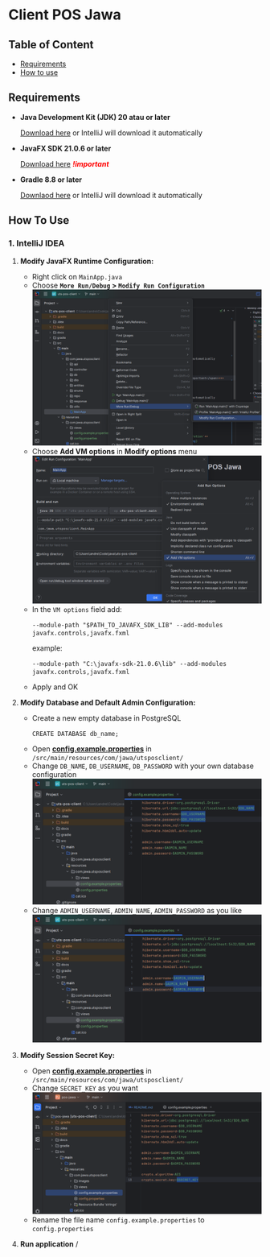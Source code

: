 # Client POS Jawa

[//]: # ([CATATAN APLIKASI UNTUK PENGEMBANG]&#40;docs/NOTES.md&#41;)

## Table of Content

- [Requirements](#requirements)
- [How to use](#how-to-use)

## Requirements

- **Java Development Kit (JDK) 20 atau or later**
  
  [Download here](https://www.oracle.com/java/technologies/javase/jdk20-archive-downloads.html) or IntelliJ will download it automatically

- **JavaFX SDK 21.0.6 or later**
  
  [Download here](https://gluonhq.com/products/javafx/) ***<span style="color:red">!important</span>***

- **Gradle 8.8 or later**

  [Downlaod here](https://gradle.org/releases/) or IntelliJ will download it automatically

## How To Use

### 1. IntelliJ IDEA

1. **Modify JavaFX Runtime Configuration:**
   - Right click on `MainApp.java`
   - Choose **`More Run/Debug` > `Modify Run Configuration`**
    ![Modify Run Configuration](docs/modify_conf_1.png)
   - Choose **Add VM options** in **Modify options** menu
    ![Add VM options](docs/modify_conf_2.png)
   - In the `VM options` field add:
      ```
      --module-path "$PATH_TO_JAVAFX_SDK_LIB" --add-modules javafx.controls,javafx.fxml 
      ```
      example:
      ```
      --module-path "C:\javafx-sdk-21.0.6\lib" --add-modules javafx.controls,javafx.fxml 
      ```
   - Apply and OK

2. **Modify Database and Default Admin Configuration:**
    - Create a new empty database in PostgreSQL
        ```postgresql
        CREATE DATABASE db_name;
        ```
    - Open [**config.example.properties**](src/main/resources/com/jawa/utsposclient/config.example.properties) in `/src/main/resources/com/jawa/utsposclient/`
    - Change `DB_NAME`, `DB_USERNAME`, `DB_PASSWORD` with your own database configuration
        ![Modify Database Configuration](docs/modify_database.png)
    - Change `ADMIN_USERNAME`, `ADMIN_NAME`, `ADMIN_PASSWORD` as you like
        ![Modify Default Admin Configuration](docs/modify_admin.png)
3. **Modify Session Secret Key:**
    - Open [**config.example.properties**](src/main/resources/com/jawa/utsposclient/config.example.properties) in `/src/main/resources/com/jawa/utsposclient/`
    - Change `SECRET_KEY` as you want
        ![Modify Secret Key](docs/modify_secret_key.png)
    - Rename the file name `config.example.properties` to `config.properties`
4. **Run application** /